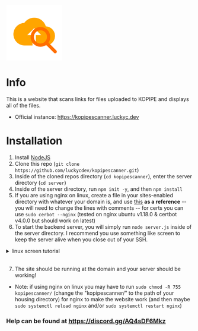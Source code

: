 <img src="website/kopipescanner.png" width="150" height="150">

# Info
This is a website that scans links for files uploaded to KOPIPE and displays all of the files.

* Official instance: https://kopipescanner.luckyc.dev

# Installation

1. Install [NodeJS](https://nodejs.org/en/download)
2. Clone this repo (`git clone https://github.com/luckycdev/kopipescanner.git`)
3. Inside of the cloned repos directory (`cd kopipescanner`), enter the server directory (`cd server`)
4. Inside of the server directory, run `npm init -y`, and then `npm install`
5. If you are using nginx on linux, create a file in your sites-enabled directory with whatever your domain is, and use [this](https://pastebin.com/raw/fVaLtKYd) __as a reference__ -- you will need to change the lines with comments -- for certs you can use `sudo cerbot --nginx` (tested on nginx ubuntu v1.18.0 & certbot v4.0.0 but should work on latest)
6. To start the backend server, you will simply run `node server.js` inside of the server directory. I recommend you use something like screen to keep the server alive when you close out of your SSH.

<details>
<summary>linux screen tutorial</summary>

Install Screen `sudo apt install screen`
  
Create the screen `screen -S kopipescanner`

And then if you want to return to your screen, run `screen -r kopipescanner`

If you want to kill your screen, run `screen -X -S kopipescanner kill`
</details>
&nbsp;<!--to make the 7 lower-->

7. The site should be running at the domain and your server should be working!

* Note: if using nginx on linux you may have to run `sudo chmod -R 755 kopipescanner/` (change the "kopipescanner/" to the path of your housing directory) for nginx to make the website work (and then maybe `sudo systemctl reload nginx` and/or `sudo systemctl restart nginx`)

### Help can be found at https://discord.gg/AQ4sDF6Mkz

<!--## Roadmap / to-do list-->